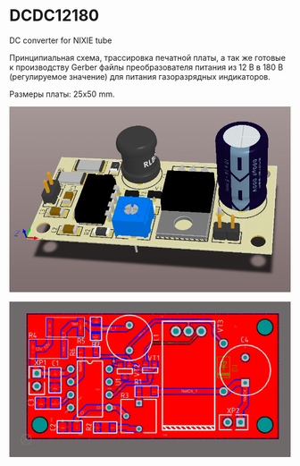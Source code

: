 # DCDC12180
DC converter for NIXIE tube

Принципиальная схема, трассировка печатной платы, а так же готовые к производству Gerber файлы преобразователя питания из 12 В в 180 В
(регулируемое значение) для питания газоразрядных индикаторов.

Размеры платы: 25x50 mm.

![Image alt](https://github.com/alexdolya/DCDC12180/blob/master/3D_pcb.jpg)


![Image alt](https://github.com/alexdolya/DCDC12180/blob/master/pcb.jpg)
